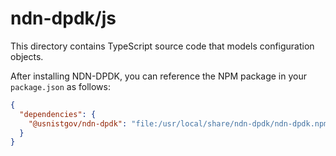 # ndn-dpdk/js

This directory contains TypeScript source code that models configuration objects.

After installing NDN-DPDK, you can reference the NPM package in your `package.json` as follows:

```json
{
  "dependencies": {
    "@usnistgov/ndn-dpdk": "file:/usr/local/share/ndn-dpdk/ndn-dpdk.npm.tgz"
  }
}
```
